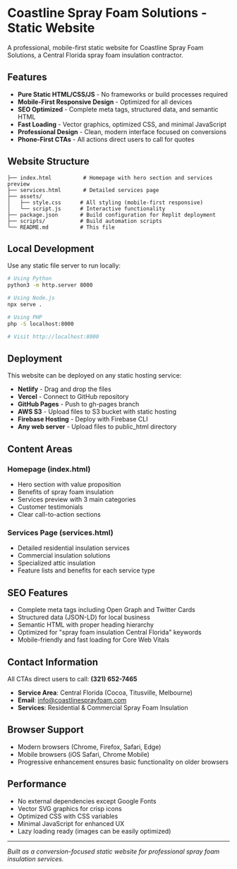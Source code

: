# Coastline Spray Foam Solutions - Static Website

A professional, mobile-first static website for Coastline Spray Foam Solutions, a Central Florida spray foam insulation contractor.

## Features

- **Pure Static HTML/CSS/JS** - No frameworks or build processes required
- **Mobile-First Responsive Design** - Optimized for all devices
- **SEO Optimized** - Complete meta tags, structured data, and semantic HTML
- **Fast Loading** - Vector graphics, optimized CSS, and minimal JavaScript
- **Professional Design** - Clean, modern interface focused on conversions
- **Phone-First CTAs** - All actions direct users to call for quotes

## Website Structure

```
├── index.html          # Homepage with hero section and services preview
├── services.html       # Detailed services page
├── assets/
│   ├── style.css      # All styling (mobile-first responsive)
│   └── script.js      # Interactive functionality
├── package.json       # Build configuration for Replit deployment
├── scripts/           # Build automation scripts
└── README.md          # This file
```

## Local Development

Use any static file server to run locally:

```bash
# Using Python
python3 -m http.server 8000

# Using Node.js
npx serve .

# Using PHP
php -S localhost:8000

# Visit http://localhost:8000
```

## Deployment

This website can be deployed on any static hosting service:

- **Netlify** - Drag and drop the files
- **Vercel** - Connect to GitHub repository
- **GitHub Pages** - Push to gh-pages branch
- **AWS S3** - Upload files to S3 bucket with static hosting
- **Firebase Hosting** - Deploy with Firebase CLI
- **Any web server** - Upload files to public_html directory

## Content Areas

### Homepage (index.html)
- Hero section with value proposition
- Benefits of spray foam insulation
- Services preview with 3 main categories
- Customer testimonials
- Clear call-to-action sections

### Services Page (services.html)
- Detailed residential insulation services
- Commercial insulation solutions
- Specialized attic insulation
- Feature lists and benefits for each service type

## SEO Features

- Complete meta tags including Open Graph and Twitter Cards
- Structured data (JSON-LD) for local business
- Semantic HTML with proper heading hierarchy
- Optimized for "spray foam insulation Central Florida" keywords
- Mobile-friendly and fast loading for Core Web Vitals

## Contact Information

All CTAs direct users to call: **(321) 652-7465**

- **Service Area**: Central Florida (Cocoa, Titusville, Melbourne)
- **Email**: info@coastlinesprayfoam.com
- **Services**: Residential & Commercial Spray Foam Insulation

## Browser Support

- Modern browsers (Chrome, Firefox, Safari, Edge)
- Mobile browsers (iOS Safari, Chrome Mobile)
- Progressive enhancement ensures basic functionality on older browsers

## Performance

- No external dependencies except Google Fonts
- Vector SVG graphics for crisp icons
- Optimized CSS with CSS variables
- Minimal JavaScript for enhanced UX
- Lazy loading ready (images can be easily optimized)

---

*Built as a conversion-focused static website for professional spray foam insulation services.*